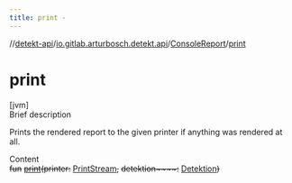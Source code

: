 ```yaml
---
title: print -
---
```

//[detekt-api](../../index.md)/[io.gitlab.arturbosch.detekt.api](../index.md)/[ConsoleReport](index.md)/[print](print.md)



# print  
[jvm]  
Brief description  


Prints the rendered report to the given printer if anything was rendered at all.

  
Content  
~~fun~~ [~~print~~](print.md)~~(~~~~printer~~~~:~~ [PrintStream](https://docs.oracle.com/javase/8/docs/api/java/io/PrintStream.html)~~,~~ ~~detektion~~~~:~~ [Detektion](../-detektion/index.md)~~)~~  




